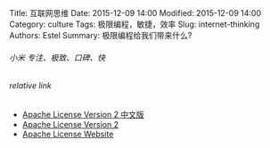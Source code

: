 Title: 互联网思维
Date: 2015-12-09 14:00
Modified: 2015-12-09 14:00
Category: culture
Tags: 极限编程，敏捷，效率
Slug: internet-thinking
Authors: Estel
Summary: 极限编程给我们带来什么?


###### 小米 专注、极致、口碑、快

###### relative link
- [Apache License Version 2 中文版](http://www.apache.org/licenses/LICENSE-2.0)
- [Apache License Version 2](http://www.apache.org/licenses/LICENSE-2.0)
- [Apache License Website](http://www.apache.org/licenses/)

